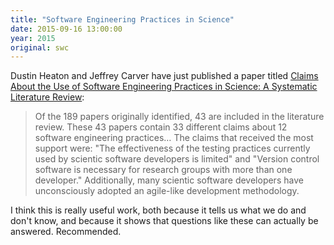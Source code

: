 ```yaml
---
title: "Software Engineering Practices in Science"
date: 2015-09-16 13:00:00
year: 2015
original: swc
---
```

<p>
  Dustin Heaton and Jeffrey Carver have just published a paper titled
  <a href="http://carver.cs.ua.edu/Papers/Journal/2015/SLR-Science_preprint.pdf">Claims About the Use of Software Engineering Practices in Science: A Systematic Literature Review</a>:
</p>
<blockquote>
  <p>
    Of the 189 papers originally identified,
    43 are included in the literature review.
    These 43 papers contain 33 different
    claims about 12 software engineering practices…
    The claims that received the most support were:
    "The effectiveness of the testing practices currently used by scientic software developers is limited"
    and "Version control software is necessary for research groups with more than one developer."
    Additionally, many scientic software developers have unconsciously adopted an agile-like development methodology.
  </p>
</blockquote>
<p>
  I think this is really useful work,
  both because it tells us what we do and don't know,
  and because it shows that questions like these can actually be answered.
  Recommended.
</p>

